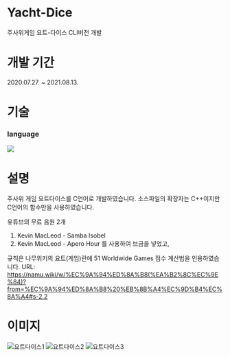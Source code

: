 # Yacht-Dice
주사위게임 요트-다이스 CLI버전 개발

# 개발 기간
2020.07.27. ~ 2021.08.13.

# 기술
### language
<span><img src="https://img.shields.io/badge/c-%2300599C.svg?style=for-the-badge&logo=c&logoColor=white"/></span>

# 설명
주사위 게임 요트다이스를 C언어로 개발하였습니다.
소스파일의 확장자는 C++이지만 C언어의 함수만을 사용하였습니다.

유튜브의 무료 음원 2개
1. Kevin MacLeod - Samba Isobel
2. Kevin MacLeod - Apero Hour
를 사용하여 브금을 넣었고,

규칙은 나무위키의 요트(게임)란에 51 Worldwide Games 점수 계산법을 인용하였습니다.
URL: https://namu.wiki/w/%EC%9A%94%ED%8A%B8(%EA%B2%8C%EC%9E%84)?from=%EC%9A%94%ED%8A%B8%20%EB%8B%A4%EC%9D%B4%EC%8A%A4#s-2.2

# 이미지
![요트다이스1](https://user-images.githubusercontent.com/66502982/145321160-cff32af3-a884-4eca-b421-78cfd57519f7.PNG)
![요트다이스2](https://user-images.githubusercontent.com/66502982/145321165-cf57ba1d-2988-452b-97c6-212e94332f3c.PNG)
![요트다이스3](https://user-images.githubusercontent.com/66502982/145321167-62ca6943-79aa-4c8d-985a-9023940171a5.PNG)
